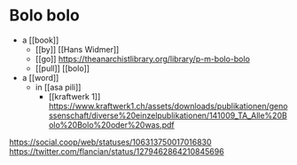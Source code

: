 # Bolo bolo

 - a [[book]]
	- [[by]] [[Hans Widmer]]
	- [[go]] https://theanarchistlibrary.org/library/p-m-bolo-bolo
	- [[pull]] [[bolo]]
- a [[word]]
  - in [[asa pili]]
	- [[kraftwerk 1]] https://www.kraftwerk1.ch/assets/downloads/publikationen/genossenschaft/diverse%20einzelpublikationen/141009_TA_Alle%20Bolo%20Bolo%20oder%20was.pdf

https://social.coop/web/statuses/106313750017016830
https://twitter.com/flancian/status/1279462864210845696


